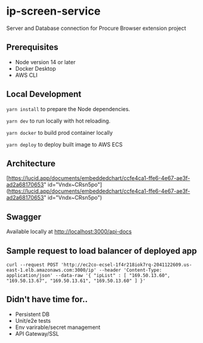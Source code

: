 # ip-screen-service

Server and Database connection for Procure Browser extension project

## Prerequisites

- Node version 14 or later
- Docker Desktop
- AWS CLI

## Local Development

`yarn install` to prepare the Node dependencies.

`yarn dev` to run locally with hot reloading.

`yarn docker` to build prod container locally

`yarn deploy` to deploy built image to AWS ECS

## Architecture
[https://lucid.app/documents/embeddedchart/ccfe4ca1-ffe6-4e67-ae3f-ad2a68170653" id="Vndx~CRsn5po"](https://lucid.app/documents/embeddedchart/ccfe4ca1-ffe6-4e67-ae3f-ad2a68170653" id="Vndx~CRsn5po")
## Swagger
Available locally at [http://localhost:3000/api-docs](http://localhost:3000/api-docs)
## Sample request to load balancer of deployed app
`curl --request POST 'http://ec2co-ecsel-1f4r218iok7rq-2041122609.us-east-1.elb.amazonaws.com:3000/ip' --header 'Content-Type: application/json' --data-raw '{
    "ipList" : [
        "169.50.13.60",
        "169.50.13.67",
        "169.50.13.61",
        "169.50.13.60"
    ]
}'`

## Didn't have time for..
- Persistent DB
- Unit/e2e tests
- Env varirable/secret management
- API Gateway/SSL
